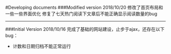 #Developing documents
###Modified version 2018/10/20
修改了首页布局和一些一些界面优化
修复了七天热门阅读下文章后不能正确显示阅读数量的bug

------------
###Initial Version 2018/10/16
完成了基础的网站建设，止步于ajax，还存在以下bug：
* 计数和日期归档不能正常运行